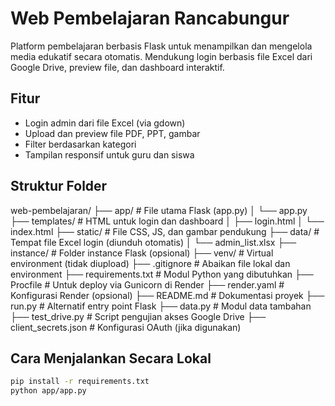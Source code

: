 # Web Pembelajaran Rancabungur

Platform pembelajaran berbasis Flask untuk menampilkan dan mengelola media edukatif secara otomatis. Mendukung login berbasis file Excel dari Google Drive, preview file, dan dashboard interaktif.

## Fitur
- Login admin dari file Excel (via gdown)
- Upload dan preview file PDF, PPT, gambar
- Filter berdasarkan kategori
- Tampilan responsif untuk guru dan siswa

## Struktur Folder
web-pembelajaran/ 
├── app/ # File utama Flask (app.py) 
│ └── app.py 
├── templates/ # HTML untuk login dan dashboard │ 
├── login.html │
 └── index.html 
 ├── static/ # File CSS, JS, dan gambar pendukung 
 ├── data/ # Tempat file Excel login (diunduh otomatis) │
  └── admin_list.xlsx 
├── instance/ # Folder instance Flask (opsional) 
├── venv/ # Virtual environment (tidak diupload) 
├── .gitignore # Abaikan file lokal dan environment 
├── requirements.txt # Modul Python yang dibutuhkan 
├── Procfile # Untuk deploy via Gunicorn di Render 
├── render.yaml # Konfigurasi Render (opsional) 
├── README.md # Dokumentasi proyek 
├── run.py # Alternatif entry point Flask 
├── data.py # Modul data tambahan 
├── test_drive.py # Script pengujian akses Google Drive 
├── client_secrets.json # Konfigurasi OAuth (jika digunakan)


## Cara Menjalankan Secara Lokal
```bash
pip install -r requirements.txt
python app/app.py
